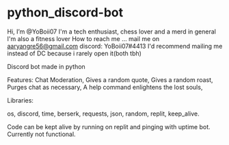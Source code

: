 # python_discord-bot

Hi, I’m @YoBoii07
I'm a tech enthusiast, chess lover and a merd in general
I'm also a fitness lover
How to reach me ...
mail me on 
aaryangre56@gmail.com
discord: YoBoii07#4413
I'd recommend mailing me instead of DC because i rarely open it(both tbh)

Discord bot made in python

Features:
Chat Moderation,
Gives a random quote,
Gives a random roast,
Purges chat as necessary,
A help command enlightens the lost souls,

Libraries:

os, 
discord, 
time, 
berserk, 
requests, 
json, 
random, 
replit, 
keep_alive.

Code can be kept alive by running on replit 
and pinging with uptime bot.
Currently not functional.
